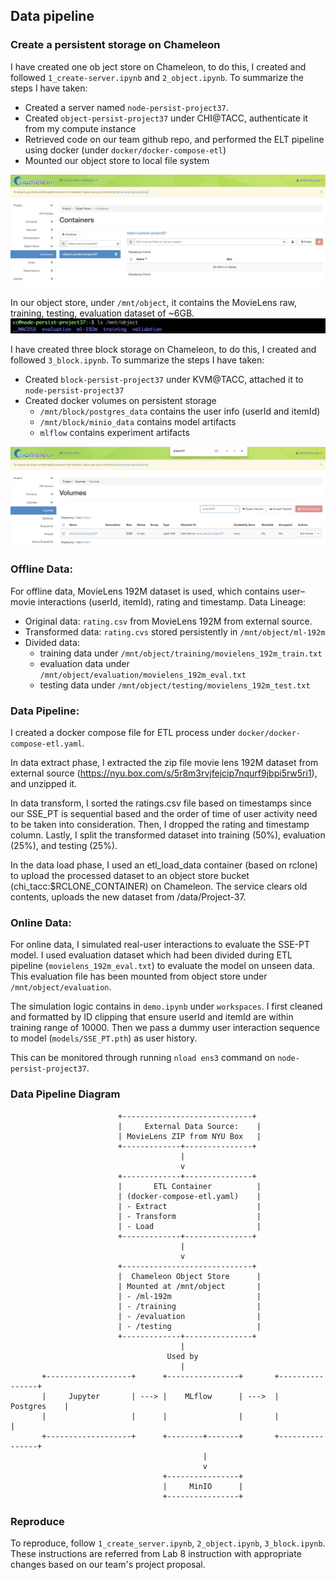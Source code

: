 ## Data pipeline
### Create a persistent storage on Chameleon
I have created one ob
ject store on Chameleon, to do this, I created and followed `1_create-server.ipynb` and `2_object.ipynb`. 
To summarize the steps I have taken:
* Created a server named `node-persist-project37`. 
* Created `object-persist-project37` under CHI@TACC, authenticate it from my compute instance
* Retrieved code on our team github repo, and performed the ELT pipeline using docker (under `docker/docker-compose-etl`)
* Mounted our object store to local file system

![object-store-container.png](ziyi-huang-data-pipeline/imgs/object-store-container.png)

In our object store, under `/mnt/object`, it contains the MovieLens raw, training, testing, evaluation dataset of ~6GB.
![ls-mnt-object-output.png](ziyi-huang-data-pipeline/imgs/ls-mnt-object-output.png)

I have created three block storage on Chameleon, to do this, I created and followed `3_block.ipynb`.
To summarize the steps I have taken:
* Created `block-persist-project37` under KVM@TACC, attached it to `node-persist-project37`
* Created docker volumes on persistent storage
  * `/mnt/block/postgres_data` contains the user info (userId and itemId)
  * `/mnt/block/minio_data` contains model artifacts
  * `mlflow` contains experiment artifacts

![block-storage-volumn.png](ziyi-huang-data-pipeline/imgs/block-storage-volumn.png)

### Offline Data:
For offline data, MovieLens 192M dataset is used, which contains user–movie interactions (userId, itemId), rating and timestamp.
Data Lineage:
* Original data: `rating.csv` from MovieLens 192M from external source.
* Transformed data: `rating.cvs` stored persistently in `/mnt/object/ml-192m`
* Divided data: 
  * training data under `/mnt/object/training/movielens_192m_train.txt`
  * evaluation data under `/mnt/object/evaluation/movielens_192m_eval.txt`
  * testing data under `/mnt/object/testing/movielens_192m_test.txt`

### Data Pipeline:
I created a docker compose file for ETL process under `docker/docker-compose-etl.yaml`.

In data extract phase, I extracted the zip file movie lens 192M dataset from external source (https://nyu.box.com/s/5r8m3rvjfejcip7nqurf9jbpi5rw5ri1), 
and unzipped it.

In data transform, I sorted the ratings.csv file based on timestamps since our SSE_PT 
is sequential based and the order of time of user activity need to be taken into consideration. 
Then, I dropped the rating and timestamp column. Lastly, I split the transformed dataset into training (50%), 
evaluation (25%), and testing (25%).

In the data load phase, I used an etl_load_data container (based on rclone) 
to upload the processed dataset to an object store bucket 
(chi_tacc:$RCLONE_CONTAINER) on Chameleon. 
The service clears old contents, uploads the new dataset from /data/Project-37.

### Online Data: 
For online data, I simulated real-user interactions to evaluate the SSE-PT model. I used evaluation dataset which had 
been divided during ETL pipeline (`movielens_192m_eval.txt`) to evaluate the model on unseen data. 
This evaluation file has been mounted from object store under  `/mnt/object/evaluation`.

The simulation logic contains in `demo.ipynb` under `workspaces`. I first cleaned and formatted by ID clipping that 
ensure userId and itemId are within training range of 10000. Then we pass a dummy user interaction sequence to model (`models/SSE_PT.pth`)
as user history.

This can be monitored through running `nload ens3` command on `node-persist-project37`.

### Data Pipeline Diagram
```
                        +-----------------------------+
                        |     External Data Source:    |
                        | MovieLens ZIP from NYU Box   |
                        +-------------+---------------+
                                      |
                                      v
                        +-------------+---------------+
                        |       ETL Container          |
                        | (docker-compose-etl.yaml)    |
                        | - Extract                    |
                        | - Transform                  |
                        | - Load                       |
                        +-------------+---------------+
                                      |
                                      v
                        +-----------------------------+
                        |  Chameleon Object Store      |
                        | Mounted at /mnt/object       |
                        | - /ml-192m                   |
                        | - /training                  |
                        | - /evaluation                |
                        | - /testing                   |
                        +-------------+---------------+
                                      |
                                   Used by 
                                      |
       +-------------------+      +----------------+       +----------------+
       |     Jupyter       | ---> |    MLflow      | --->  |    Postgres    |
       |                   |      |                |       |                |      
       +-------------------+      +--------+-------+       +----------------+
                                           |
                                           v
                                  +----------------+
                                  |     MinIO      |
                                  +----------------+
```

### Reproduce

To reproduce, follow `1_create_server.ipynb`, `2_object.ipynb`, `3_block.ipynb`. These
instructions are referred from Lab 8 instruction with appropriate changes based on our team's project proposal.

